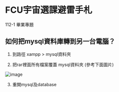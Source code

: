 # FCU宇宙選課避雷手札
112-1 畢業專題 


## 如何把mysql資料庫轉到另一台電腦？

1. 到路徑 xampp > mysql資料夾

2. 把rar裡面所有檔案覆蓋 mysql資料夾 (參考下面圖片)

![image](https://github.com/MargotCheung/FYP112-1/assets/61350380/68057728-f03f-4e47-80d1-44cd9b10c008)

3. 重開mysql及database

